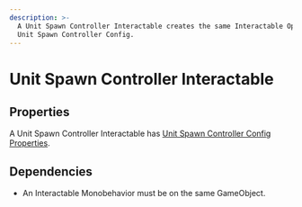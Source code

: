 ```yaml
---
description: >-
  A Unit Spawn Controller Interactable creates the same Interactable Option as a
  Unit Spawn Controller Config.
---
```


# Unit Spawn Controller Interactable

## Properties

A Unit Spawn Controller Interactable has [Unit Spawn Controller Config Properties](../../scriptable-objects/interactable-option-configurations/unit-spawn-controller-config.md#properties).

## Dependencies

* An Interactable Monobehavior must be on the same GameObject.
